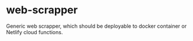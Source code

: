 # web-scrapper

Generic web scrapper, which should be deployable to docker container or Netlify cloud functions.
